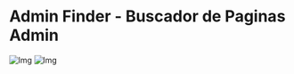 ## <h1>Admin Finder - Buscador de Paginas Admin
![Img](http://i.imgur.com/M4nKslm.png)
![Img](http://i.imgur.com/mRWXLdf.png)

